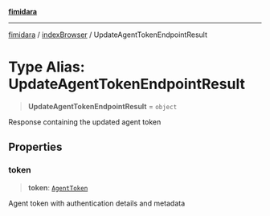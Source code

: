 [**fimidara**](../../README.md)

***

[fimidara](../../modules.md) / [indexBrowser](../README.md) / UpdateAgentTokenEndpointResult

# Type Alias: UpdateAgentTokenEndpointResult

> **UpdateAgentTokenEndpointResult** = `object`

Response containing the updated agent token

## Properties

### token

> **token**: [`AgentToken`](AgentToken.md)

Agent token with authentication details and metadata
